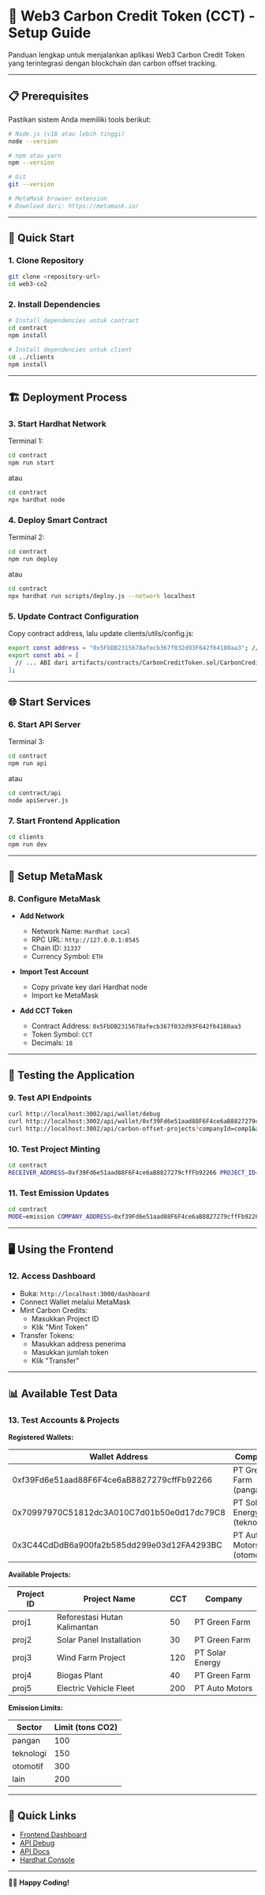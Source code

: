 # 🌱 Web3 Carbon Credit Token (CCT) - Setup Guide

Panduan lengkap untuk menjalankan aplikasi Web3 Carbon Credit Token yang terintegrasi dengan blockchain dan carbon offset tracking.

---

## 📋 Prerequisites

Pastikan sistem Anda memiliki tools berikut:

```bash
# Node.js (v18 atau lebih tinggi)
node --version

# npm atau yarn
npm --version

# Git
git --version

# MetaMask browser extension
# Download dari: https://metamask.io/
```
---

## 🚀 Quick Start

### 1. Clone Repository

```bash
git clone <repository-url>
cd web3-co2
```
### 2. Install Dependencies
```bash
# Install dependencies untuk contract
cd contract
npm install

# Install dependencies untuk client
cd ../clients
npm install
```
---

## 🏗️ Deployment Process

### 3. Start Hardhat Network

Terminal 1:
```bash
cd contract
npm run start
```
atau
```bash
cd contract
npx hardhat node
```
### 4. Deploy Smart Contract
Terminal 2:
```bash
cd contract
npm run deploy
```
atau
```bash
cd contract
npx hardhat run scripts/deploy.js --network localhost
```
### 5. Update Contract Configuration
Copy contract address, lalu update clients/utils/config.js:
``` bash
export const address = "0x5FbDB2315678afecb367f032d93F642f64180aa3"; // Paste dari hasil deployment
export const abi = [
  // ... ABI dari artifacts/contracts/CarbonCreditToken.sol/CarbonCreditToken.json
];
```
---

## 🌐 Start Services

### 6. Start API Server

Terminal 3:
```bash
cd contract
npm run api
```
atau
```bash
cd contract/api
node apiServer.js
```
### 7. Start Frontend Application
```bash
cd clients
npm run dev
```
---

## 🦊 Setup MetaMask

### 8. Configure MetaMask

- **Add Network**  
  - Network Name: `Hardhat Local`
  - RPC URL: `http://127.0.0.1:8545`
  - Chain ID: `31337`
  - Currency Symbol: `ETH`

- **Import Test Account**  
  - Copy private key dari Hardhat node
  - Import ke MetaMask

- **Add CCT Token**  
  - Contract Address: `0x5FbDB2315678afecb367f032d93F642f64180aa3`
  - Token Symbol: `CCT`
  - Decimals: `18`

---

## 🧪 Testing the Application

### 9. Test API Endpoints

```bash
curl http://localhost:3002/api/wallet/debug
curl http://localhost:3002/api/wallet/0xf39Fd6e51aad88F6F4ce6aB8827279cffFb92266
curl http://localhost:3002/api/carbon-offset-projects?companyId=comp1&available=true
```
### 10. Test Project Minting
```bash
cd contract
RECEIVER_ADDRESS=0xf39Fd6e51aad88F6F4ce6aB8827279cffFb92266 PROJECT_ID=proj1 npx hardhat run scripts/mockOracle.js --network localhost
```
### 11. Test Emission Updates
```bash
cd contract
MODE=emission COMPANY_ADDRESS=0xf39Fd6e51aad88F6F4ce6aB8827279cffFb92266 YEAR=2024 npx hardhat run scripts/mockOracle.js --network localhost
```
---

## 🖥️ Using the Frontend

### 12. Access Dashboard

- Buka: `http://localhost:3000/dashboard`
- Connect Wallet melalui MetaMask
- Mint Carbon Credits:
  - Masukkan Project ID
  - Klik "Mint Token"
- Transfer Tokens:
  - Masukkan address penerima
  - Masukkan jumlah token
  - Klik "Transfer"

---

## 📊 Available Test Data

### 13. Test Accounts & Projects

**Registered Wallets:**

| Wallet Address                              | Company                   |
| ------------------------------------------- | ------------------------- |
| 0xf39Fd6e51aad88F6F4ce6aB8827279cffFb92266  | PT Green Farm (pangan)     |
| 0x70997970C51812dc3A010C7d01b50e0d17dc79C8  | PT Solar Energy (teknologi)|
| 0x3C44CdDdB6a900fa2b585dd299e03d12FA4293BC  | PT Auto Motors (otomotif)  |

**Available Projects:**

| Project ID | Project Name                   | CCT  | Company             |
| ---------- | ------------------------------ | ---- | ------------------- |
| proj1      | Reforestasi Hutan Kalimantan    | 50   | PT Green Farm       |
| proj2      | Solar Panel Installation       | 30   | PT Green Farm       |
| proj3      | Wind Farm Project              | 120  | PT Solar Energy     |
| proj4      | Biogas Plant                   | 40   | PT Green Farm       |
| proj5      | Electric Vehicle Fleet         | 200  | PT Auto Motors      |

**Emission Limits:**

| Sector     | Limit (tons CO2) |
| ---------- | ---------------- |
| pangan     | 100              |
| teknologi  | 150              |
| otomotif   | 300              |
| lain       | 200              |

---

## 🔗 Quick Links

- [Frontend Dashboard](http://localhost:3000/dashboard)
- [API Debug](http://localhost:3002/api/wallet/debug)
- [API Docs](http://localhost:3002/api/wallets)
- [Hardhat Console](http://127.0.0.1:8545)

---

🚀✨ **Happy Coding!**
